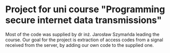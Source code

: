 ﻿# Project for uni course "Programming secure internet data transmissions"
Most of the code was supplied by dr inż. Jarosław Szymańda leading the course.
Our goal for the project is extraction of access codes from a signal received from the server, by adding our own code to the supplied one.
